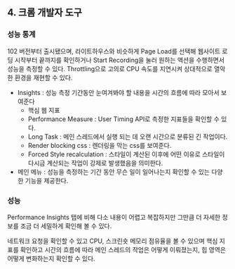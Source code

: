 ## 4. 크롬 개발자 도구

### 성능 통계

102 버전부터 출시됐으며, 라이트하우스와 비슷하게 Page Load를 선택해 웹사이트 로딩 시작부터 끝까지를 확인하거나 Start Recording을 눌러 원하는 액션을 수행하면서 성능을 측정할 수 있다.
Throttling으로 고의로 CPU 속도를 지연시켜 상대적으로 열악한 환경을 재현할 수 있다.

- Insights : 성능 측정 기간동안 눈여겨봐야 할 내용을 시간의 흐름에 따라 모아서 보여준다
  - 핵심 웹 지표
  - Performance Measure : User Timing API로 측정한 지표들을 확인할 수 있다.
  - Long Task : 메인 스레드에서 실행 되는 데 오랜 시간으로 분류된 긴 작업이다.
  - Render blocking css : 렌더링을 막는 css를 보여준다.
  - Forced Style recalculation : 스타일이 계산된 이후에 어떤 이유로 스타일이 다시금 계산되는 작업이 강제로 발생했음을 의미한다.
- 메인 메뉴 : 성능을 측정하는 기간 동안 무슨 일이 일어나는지 확인할 수 있는 다양한 기능을 제공한다.

### 성능

Performance Insights 탭에 비해 다소 내용이 어렵고 복잡하지만 그만큼 더 자세한 정보를 조금 더 세밀하게 확인해 볼 수 있다.

네트워크 요청을 확인할 수 있고 CPU, 스크린숏 메모리 점유율을 볼 수 있으며 핵심 지표를 확인하고 시간의 흐름에 따라 메인 스레드의 작업은 어떻게 이뤄졌는지, 힙 영역은 어떻게 변화하는지 확인할 수 있다.
